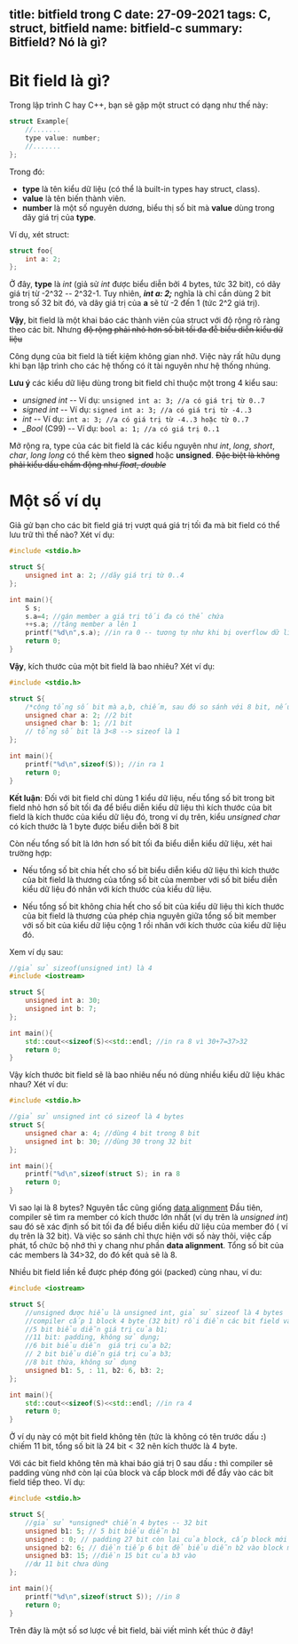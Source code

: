 title: bitfield trong C
date: 27-09-2021
tags: C, struct, bitfield
name: bitfield-c
summary: Bitfield? Nó là gì?
-----------------



# Bit field là gì?

Trong lập trình C hay C++, bạn sẽ gặp một struct có dạng như thế này:

```c
struct Example{
    //.......
    type value: number;
    //.......
};
```

Trong đó:
* **type** là tên kiểu dữ liệu (có thể là built-in types hay struct, class).
* **value** là tên biến thành viên.
* **number** là một số nguyên dương, biểu thị số bit mà **value** dùng trong dãy giá trị của **type**.

Ví dụ, xét struct:

```c
struct foo{
    int a: 2;
};
```

Ở đây, **type** là *int* (giả sử *int* được biểu diễn bởi 4 bytes, tức 32 bit), có dãy giá trị từ -2^32 -- 2^32-1. Tuy nhiên, ***int a: 2;*** nghĩa là chỉ cần dùng 2 bit trong số 32 bit đó, và dãy giá trị của **a** sẽ từ -2 đến 1 (tức 2^2 giá trị).

**Vậy**, bit field là một khai báo các thành viên của struct  với độ rộng rõ ràng theo các bit. Nhưng ~~độ rộng phải nhỏ hơn số bit tối đa đễ biểu diễn kiểu dữ liệu~~

Công dụng của bit field là tiết kiệm không gian nhớ. Việc này rất hữu dụng khi bạn lập trình cho các hệ thống có ít tài nguyên như hệ thống nhúng.

**Lưu ý** các kiểu dữ liệu dùng trong bit field chỉ thuộc một trong 4 kiểu sau:

* *unsigned int* -- Ví dụ:  `unsigned int a: 3; //a có giá trị từ 0..7`
* *signed int* -- Ví dụ: `signed int a: 3; //a có giá trị từ -4..3`
* *int* -- Ví dụ: `int a: 3; //a có giá trị từ -4..3 hoặc từ 0..7`
* *_Bool* (C99) -- Ví dụ: `bool a: 1; //a có giá trị 0..1`

Mở rộng ra, type của các bit field là các kiểu nguyên như *int*, *long*, *short*, *char*, *long long* có thể kèm theo **signed** hoặc **unsigned**. ~~Đặc biệt là không phải kiểu dấu chấm động như *float*, *double*~~ 

# Một số ví dụ

Giả gử bạn cho các bit field giá trị vượt quá giá trị tối đa mà bit field có thể lưu trữ thì thế nào? Xét ví dụ:

```c
#include <stdio.h>

struct S{
    unsigned int a: 2; //dãy giá trị từ 0..4
};

int main(){
    S s;
    s.a=4; //gán member a giá trị tối đa có thể chứa
    ++s.a; //tăng member a lên 1
    printf("%d\n",s.a); //in ra 0 -- tương tự như khi bị overflow dữ liệu
    return 0;
}
```

**Vậy**, kích thước của một bit field là bao nhiêu? Xét ví dụ:

```c
#include <stdio.h>

struct S{
    /*cộng tổng số bit mà a,b, chiếm, sau đó so sánh với 8 bit, nếu nhỏ hơn 8 bit thì tính luôn là 1 byte*/
    unsigned char a: 2; //2 bit
    unsigned char b: 1; //1 bit
    // tổng số bit là 3<8 --> sizeof là 1
};

int main(){
    printf("%d\n",sizeof(S)); //in ra 1
    return 0;
}
```

**Kết luận**: Đối với bit field chỉ dùng 1 kiểu dữ liệu, nếu tổng số bit trong bit field nhỏ hơn số bít tối đa để biểu diễn kiểu dữ liệu thì kích thước của bit field là kích thước của kiểu dữ liệu đó, trong ví dụ trên, kiểu *unsigned char* có kích thước là 1 byte được biểu diễn bởi 8 bit

Còn nếu tổng số bít là lớn hơn số bít tối đa biểu diễn kiểu dữ liệu, xét hai trường hợp:

* Nếu tổng số bit chia hết cho số bit biểu diễn kiểu dữ liệu thì kích thước của bit field là thương của tổng số bit của member với số bit biểu diễn kiểu dữ liệu đó nhân với kích thước của kiểu dữ liệu.

* Nếu tổng số bit không chia hết cho số bit của kiểu dữ liệu thì kích thước của bit field là thương của phép chia nguyên giữa tổng số bit member với số bit của kiểu dữ liệu cộng 1 rồi nhân với kích thước của kiểu dữ liệu đó.

Xem ví dụ sau:

```cpp
//giả sử sizeof(unsigned int) là 4
#include <iostream>

struct S{
    unsigned int a: 30;
    unsigned int b: 7;
};

int main(){
    std::cout<<sizeof(S)<<std::endl; //in ra 8 vì 30+7=37>32
    return 0;
}
```

Vậy kích thước bit field sẽ là bao nhiêu nếu nó dùng nhiều kiểu dữ liệu khác nhau? Xét ví du:

```c
#include <stdio.h>

//giả sử unsigned int có sizeof là 4 bytes
struct S{
    unsigned char a: 4; //dùng 4 bit trong 8 bit
    unsigned int b: 30; //dùng 30 trong 32 bit
};

int main(){
    printf("%d\n",sizeof(struct S); in ra 8
    return 0;
}
```

Vì sao lại là 8 bytes? Nguyên tắc cũng giống [data alignment](https://ptv14.github.io/sizeof-struct-and-data-alignment/) Đầu tiên, compiler sẽ tìm ra member có kích thước lớn nhất (ví dụ trên là *unsigned int*) sau đó sẽ xác định số bit tối đa để biểu diễn kiểu dữ liệu của member đó ( ví dụ trên là 32 bit). Và việc so sánh chỉ thực hiện với số này thôi, việc cấp phát, tổ chức bộ nhớ thì y chang như phần **data alignment**. Tổng số bit của các members là 34>32, do đó kết quả sẽ là 8.

Nhiều bit field liền kề được phép đóng gói (packed) cùng nhau, ví du:

```cpp
#include <iostream>

struct S{
    //unsigned được hiểu là unsigned int, giả sử sizeof là 4 bytes
    //compiler cấp 1 block 4 byte (32 bit) rồi điền các bit field vào
    //5 bit biểu diễn giá trị của b1;
    //11 bit: padding, không sử dụng;
    //6 bit biểu diễn  giá trị của b2;
    // 2 bit biểu diễn giá trị của b3;
    //8 bit thừa, không sử dụng
    unsigned b1: 5, : 11, b2: 6, b3: 2; 
};

int main(){
    std::cout<<sizeof(S)<<std::endl; //in ra 4 
    return 0;
}
```

 Ở ví dụ này có một bit field không tên (tức là không có tên trước dấu **:**) chiếm 11 bit, tổng số bit là 24 bit < 32 nên kích thước là 4 byte.

Với các bit field không tên mà khai báo giá trị 0 sau dấu **:** thì compiler sẽ padding vùng nhớ còn lại của block và cấp block mới để đẩy vào các bit field tiếp theo. Ví dụ:

```c
#include <stdio.h>

struct S{
    //giả sử *unsigned* chiến 4 bytes -- 32 bit
    unsigned b1: 5; // 5 bit biểu diễn b1
    unsigned : 0; // padding 27 bit còn lại của block, cấp block mới
    unsigned b2: 6; // điền tiếp 6 bit để biểu diễn b2 vào block mới
    unsigned b3: 15; //điền 15 bit của b3 vào
    //dư 11 bit chưa dùng
};

int main(){
    printf("%d\n",sizeof(struct S)); //in 8
    return 0;
}
```

Trên đây là một số sơ lược về bit field, bài viết mình kết thúc ở đây!
